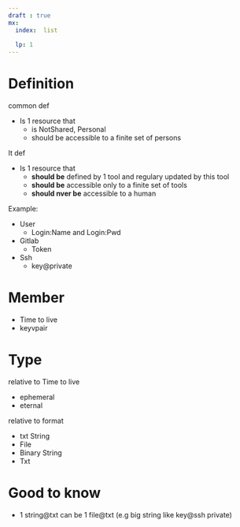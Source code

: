 ```yaml
---
draft : true
mx: 
  index:  list
  
  lp: 1
---
```


# Definition
common def
  - Is 1 resource that 
    - is NotShared, Personal
    - should be accessible to a finite set of persons

It def
  - Is 1 resource that 
    - **should be** defined by 1 tool and regulary updated by this tool
    - **should be** accessible only to a finite set of tools
    - **should nver be** accessible to a human

Example:
  - User
     - Login:Name and Login:Pwd
  - Gitlab
    - Token
  - Ssh
    - key@private
# Member
- Time to live
- keyvpair
# Type
relative to Time to live
  - ephemeral
  - eternal

relative to format
  - txt String
  - File
  - Binary String
  - Txt

# Good to know
- 1 string@txt can be 1 file@txt (e.g big string like key@ssh private)

